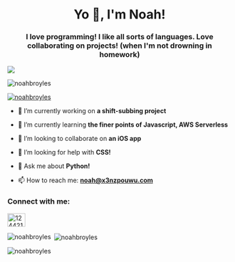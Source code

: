 <h1 align="center">Yo 👋, I'm Noah!</h1>
<h3 align="center">I love programming! I like all sorts of languages. Love collaborating on projects! (when I'm not drowning in homework)</h3>
<img src="https://user-images.githubusercontent.com/68494604/94645884-950ac780-030a-11eb-9c8f-40d9740fc6ad.gif">

<p align="left"> <img src="https://komarev.com/ghpvc/?username=noahbroyles&label=Profile%20views&color=0e75b6&style=flat" alt="noahbroyles" /> </p>

<p align="left"> <a href="https://github.com/ryo-ma/github-profile-trophy"><img src="https://github-profile-trophy.vercel.app/?username=noahbroyles" alt="noahbroyles" /></a> </p>

- 🔭 I’m currently working on **a shift-subbing project**

- 🌱 I’m currently learning **the finer points of Javascript, AWS Serverless**

- 👯 I’m looking to collaborate on **an iOS app**    

- 🤝 I’m looking for help with **CSS!**

- 💬 Ask me about **Python!**

- 📫 How to reach me: **noah@x3nzpouwu.com**

<h3 align="left">Connect with me:</h3>
<p align="left">
<a href="https://stackoverflow.com/users/12442137" target="blank"><img align="center" src="https://cdn.jsdelivr.net/npm/simple-icons@3.0.1/icons/stackoverflow.svg" alt="12442137" height="30" width="40" /></a>
</p>

<p><img align="left" src="https://github-readme-stats.vercel.app/api/top-langs?username=noahbroyles&show_icons=true&locale=en&layout=compact" alt="noahbroyles" /></p>

<p>&nbsp;<img align="center" src="https://github-readme-stats.vercel.app/api?username=noahbroyles&show_icons=true&locale=en" alt="noahbroyles" /></p>

<p><img align="center" src="https://github-readme-streak-stats.herokuapp.com/?user=noahbroyles&" alt="noahbroyles" /></p>

